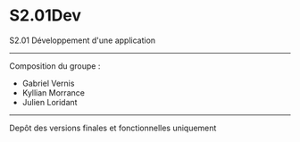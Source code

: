 # S2.01Dev
S2.01 Développement d'une application 


--------------------------------------
Composition du groupe :
- Gabriel Vernis
- Kyllian Morrance
- Julien Loridant
---------------------------------------


Depôt des versions finales et fonctionnelles uniquement
